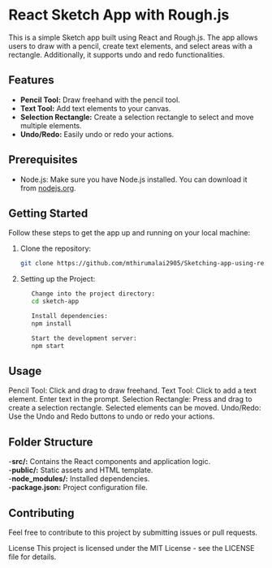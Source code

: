 # React Sketch App with Rough.js

This is a simple Sketch app built using React and Rough.js. The app allows users to draw with a pencil, create text elements, and select areas with a rectangle. Additionally, it supports undo and redo functionalities.

## Features

- **Pencil Tool:** Draw freehand with the pencil tool.
- **Text Tool:** Add text elements to your canvas.
- **Selection Rectangle:** Create a selection rectangle to select and move multiple elements.
- **Undo/Redo:** Easily undo or redo your actions.

## Prerequisites

- Node.js: Make sure you have Node.js installed. You can download it from [nodejs.org](https://nodejs.org/).

## Getting Started

Follow these steps to get the app up and running on your local machine:

1. Clone the repository:

   ```bash
   git clone https://github.com/mthirumalai2905/Sketching-app-using-reactjs-roughjs.git
2. Setting up the Project:
   ```bash
      Change into the project directory:
      cd sketch-app
   
      Install dependencies:
      npm install

      Start the development server:
      npm start

## Usage
Pencil Tool: Click and drag to draw freehand.
Text Tool: Click to add a text element. Enter text in the prompt.
Selection Rectangle: Press and drag to create a selection rectangle. Selected elements can be moved.
Undo/Redo: Use the Undo and Redo buttons to undo or redo your actions.

## Folder Structure
-**src/:** Contains the React components and application logic.<br>
-**public/:** Static assets and HTML template.<br>
-**node_modules/:** Installed dependencies.<br>
-**package.json:** Project configuration file.<br>

## Contributing
Feel free to contribute to this project by submitting issues or pull requests.

License
This project is licensed under the MIT License - see the LICENSE file for details.

